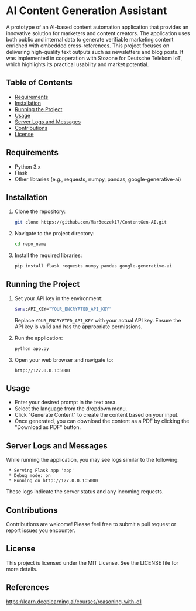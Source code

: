 
# AI Content Generation Assistant

A prototype of an AI-based content automation application that provides an innovative solution for marketers and content creators. The application uses both public and internal data to generate verifiable marketing content enriched with embedded cross-references. This project focuses on delivering high-quality text outputs such as newsletters and blog posts. It was implemented in cooperation with Stozone for Deutsche Telekom IoT, which highlights its practical usability and market potential.

## Table of Contents

- [Requirements](#requirements)
- [Installation](#installation)
- [Running the Project](#running-the-project)
- [Usage](#usage)
- [Server Logs and Messages](#server-logs-and-messages)
- [Contributions](#contributions)
- [License](#license)

## Requirements

- Python 3.x
- Flask
- Other libraries (e.g., requests, numpy, pandas, google-generative-ai)

## Installation

1. Clone the repository:
   ```bash
   git clone https://github.com/Mar3eczek17/ContentGen-AI.git
   ```

2. Navigate to the project directory:
   ```bash
   cd repo_name
   ```

3. Install the required libraries:
   ```bash
   pip install flask requests numpy pandas google-generative-ai
   ```

## Running the Project

1. Set your API key in the environment:
   ```bash
   $env:API_KEY="YOUR_ENCRYPTED_API_KEY"
   ```
   Replace `YOUR_ENCRYPTED_API_KEY` with your actual API key. Ensure the API key is valid and has the appropriate permissions.

2. Run the application:
   ```bash
   python app.py
   ```

3. Open your web browser and navigate to:
   ```
   http://127.0.0.1:5000
   ```

## Usage

- Enter your desired prompt in the text area.
- Select the language from the dropdown menu.
- Click "Generate Content" to create the content based on your input.
- Once generated, you can download the content as a PDF by clicking the "Download as PDF" button.

## Server Logs and Messages

While running the application, you may see logs similar to the following:

```
 * Serving Flask app 'app'
 * Debug mode: on
 * Running on http://127.0.0.1:5000
```

These logs indicate the server status and any incoming requests.

## Contributions

Contributions are welcome! Please feel free to submit a pull request or report issues you encounter.

## License

This project is licensed under the MIT License. See the LICENSE file for more details.

## References

https://learn.deeplearning.ai/courses/reasoning-with-o1
